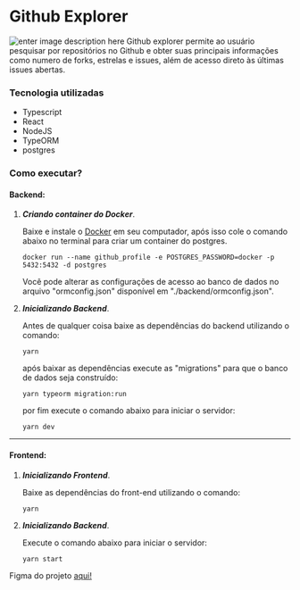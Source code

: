 # Github Explorer
![enter image description here](https://github.com/Kwan13/github-explorer/blob/d9a899ce5be751d5aff4511779b820307379c374/web/src/assets/2020-10-09%2012.59.54.gif)
Github explorer permite ao usuário pesquisar por repositórios no Github e obter suas principais informações como numero de forks, estrelas e issues, além de acesso direto às últimas issues abertas.

### Tecnologia utilizadas

- Typescript
- React
- NodeJS
- TypeORM
- postgres

### Como executar?

#### Backend:

1.  _**Criando container do Docker**_.

	Baixe e instale o [Docker](https://www.docker.com/products/docker-desktop) em seu computador, após isso cole o comando abaixo no terminal para criar um container do postgres.
	```
	docker run --name github_profile -e POSTGRES_PASSWORD=docker -p 5432:5432 -d postgres
	```
	Você pode alterar as configurações de acesso ao banco de dados no arquivo "ormconfig.json" disponível em "./backend/ormconfig.json".

2. _**Inicializando Backend**_.
	
	Antes de qualquer coisa baixe as dependências do backend utilizando o comando:
	```
	yarn	
	```
	após baixar as dependências execute as "migrations" para que o banco de dados seja construído:
	```
	yarn typeorm migration:run
	```
	por fim execute o comando abaixo para iniciar o servidor:
	```
	yarn dev
	```
<hr/>

#### Frontend:

1. _**Inicializando Frontend**_.

	Baixe as dependências do front-end utilizando o comando:
	```
	yarn	
	```
2. _**Inicializando Backend**_.

	Execute o comando abaixo para iniciar o servidor:
	```
	yarn start
	```

Figma do projeto [aqui!](https://www.figma.com/file/HOCmxfrElzLpI75LdzFLia/Github-Explorer?node-id=0%3A1)

